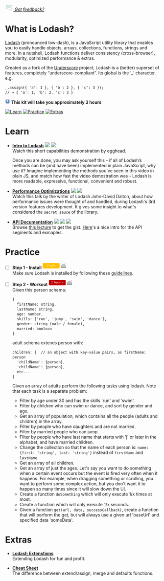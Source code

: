 *[![Feedback](/assets/feedback.gif) Got feedback?](https://docs.google.com/a/wix.com/forms/d/1aJHLJJsRKY_5TgHgsqh1Yrkt_EYaDkm-t8wCKNqGLMo/viewform?usp=send_form)*

# What is Lodash?

[Lodash](https://lodash.com/) (pronounced low-dash), is a JavaScript utility library that enables you to 
easily handle objects, arrays, collections, functions, strings and more. 
In a nutshell, Lodash functions deliver consistency (cross-browser), modularity, optimized performance & extras. 

Created as a fork of the [Underscore](http://underscorejs.org/) project, Lodash is a (better) superset of features, completely “underscore-compliant”.
Its global is the ‘_’ character. e.g. 
```
_.assign({ 'a': 1 }, { 'b': 2 }, { 'c': 3 });
// → { 'a': 1, 'b': 2, 'c': 3 }
```

![](/assets/clock-16.png) **This kit will take you approximately 3 hours**

<a href="#learn"><img src="https://github.com/wix/fed-training-kit/blob/master/assets/btn-learn.png" alt="Learn" height="48" width="140"></img></a>
<a href="#practice"><img src="https://github.com/wix/server-training-kit/blob/master/assets/btn-practice.png" alt="Practice" height="48" width="140"></img></a>
<a href="#extras"><img src="https://github.com/wix/server-training-kit/blob/master/assets/btn-extras.png" alt="Extras" height="48" width="140"></img></a>


# Learn


- **[Intro to Lodash](https://egghead.io/lessons/core-javascript-introduction-to-lodash)** <a href="#"><img src="https://github.com/wix/fed-training-kit/blob/master/assets/time-5m.png"></img></a> <a href="#"><img src="https://github.com/wix/fed-training-kit/blob/master/assets/tag-video.png"></img></a>   
  Watch this short capabilities demonstration by egghead.
  
  Once you are done, you may ask yourself this - if all of Lodash’s methods can be (and have been) implemented in plain JavaScript, why use it?
  Imagine implementing the methods you've seen in this video in plain JS, and match how fast the video demostration was - Lodash is more readable, expressive, functional, convenient and robust. 


- **[Performance Optimizations](https://www.youtube.com/watch?v=cD9utLH3QOk)** <a href="#"><img src="https://github.com/wix/fed-training-kit/blob/master/assets/time-1h.png"></img></a> <a href="#"><img src="https://github.com/wix/fed-training-kit/blob/master/assets/tag-video.png"></img></a>   
  Watch this talk by the writer of Lodash John-David Dalton, about how performance issues were thought of and handled, 
  during Lodash's 3rd version features development. 
  It gives some insight to what's considered the `secret sauce` of the library.
  
- **[API Documentation](https://lodash.com/docs)** <a href="#"><img src="https://github.com/wix/fed-training-kit/blob/master/assets/time-30m.png"></img></a> <a href="#"><img src="https://github.com/wix/fed-training-kit/blob/master/assets/tag-read.png"></img></a> <a href="#"><img src="https://github.com/wix/fed-training-kit/blob/master/assets/tag-video.png"></img></a>   
  Browse [this lecture](https://github.com/wix/fed-training-kit/blob/master/Content/Lodash/Lodash%20draft%201.pptx) to get the gist.
  [Here](https://www.youtube.com/watch?v=kdfikit351Y#t=1m)'s a nice intro for the API segments and exmaples.


# Practice


- [ ] **Step 1 - Install** <a href="#"><img src="/assets/time-5m.png"></img></a> <a href="#"><img src="/assets/tag-handson.png"></img></a>     
  Make sure Lodash is installed by following these [guidelines](https://lodash.com/#installation).

  
- [ ] **Step 2 - Workout** <a href="#"><img src="/assets/time-1h.png"></img></a> <a href="#"><img src="/assets/tag-handson.png"></img></a>     
  Given this person schema:
  ```
  {
    firstName: string,
    lastName: string,
    age: number,
    skills: ['run', 'jump', 'swim', 'dance'],
    gender: string (male / female),
    married: boolean
  }
  ```
  adult schema extends person with:
  ```
  children: {  // an object with key-value pairs, as firstName: person
    'childName': {person},
    'childName': {person},
    etc...
  }
  ```

  Given an array of adults perform the following tasks using lodash. Note that each task is a separate problem:

  - Filter by age under 30 and has the skills 'run' and 'swim'.
  - Filter by children who can swim or dance, and sort by gender and age.
  - Get an array of population, which contains all the people (adults and children) in the array.
  - Filter by people who have daughters and are not married.
  - Filter by married people who can jump.
  - Filter by people who have last name that starts with 'j' or later in the alphabet, and have married children.
  - Change the collection so that the name of each person is: `name: {first: 'string', last: 'string'}` instead of `firstName` and `lastName`.
  - Get an array of all children.
  - Get an array of just the ages. Let's say you want to do something when a certain event occurs but the event is fired very often when it happens. 
    For example, when dragging something or scrolling, you want to perform some complex action, but you don't want it to happen so many times since it will slow down the UI.
  - Create a function `doSomething` which will only execute 1/x times at most.
  - Create a function which will only execute 1/x seconds.
  - Given a function `get(url, data, successCallback)`, create a function that will perform the get, but will always use a given url 'baseUrl' and specified data 'someData'.
  

# Extras


- **[Lodash Extenstions](http://eng.rightscale.com/2015/01/22/lodash-extensions.html)**   
  Extending Lodash for fun and profit.


- **[Cheat Sheet](http://delapouite.com/ramblings/lodash-difference-between-extend-assign-merge-defaults.html)**   
  The difference between extend/assign, merge and defaults functions.

